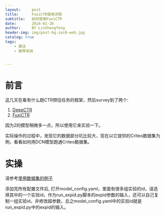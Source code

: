 ```yaml
---
layout:     post
title:      FuxiCTR使用流程
subtitle:   如何使用FuxiCTR
date:       2024-01-26
author:     BY LinShengfeng
header-img: img/post-bg-ios9-web.jpg
catalog: true
tags:
    - 算法
    - 推荐系统


---
```


# 前言

这几天在看有什么跑CTR预估任务的框架，然后survey到了两个:

1. [DeepCTR](https://github.com/shenweichen/DeepCTR)
2. [FuxiCTR](https://github.com/reczoo/FuxiCTR)

因为2的模型稍微多一点，所以使用它来实验一下。

实际操作的过程中，发现它的数据部分坑比较大，现在以它提供的Criteo数据集为例，看看如何用DCN模型跑通Criteo数据集。

# 实操

请参考[使用数据集的例子](https://github.com/reczoo/BARS/blob/main/ranking/ctr/DCNv2/DCNv2_criteo_x1/README.md)

添加完所有配置文件后, 打开model_config.yaml，里面有很多组实验的id，请选择其中的一个实验id，作为run_expid.py脚本的expid参数的输入，还可以自己复制一组实验id，并修改超参数，总之model_config.yaml中的实验id就是run_expid.py中的expid的输入。
